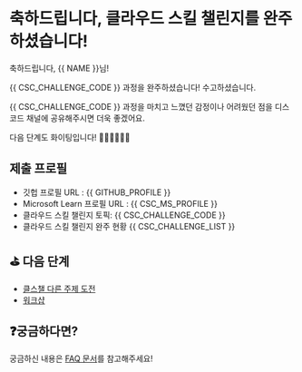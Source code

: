 # 축하드립니다, 클라우드 스킬 챌린지를 완주하셨습니다!

축하드립니다, {{ NAME }}님!

{{ CSC_CHALLENGE_CODE }} 과정을 완주하셨습니다! 수고하셨습니다.

{{ CSC_CHALLENGE_CODE }} 과정을 마치고 느꼈던 감정이나 어려웠던 점을 디스코드 채널에 공유해주시면 더욱 좋겠어요.

다음 단계도 화이팅입니다! 🎉🎉🎉💪💪💪


## 제출 프로필

* 깃헙 프로필 URL : {{ GITHUB_PROFILE }}
* Microsoft Learn 프로필 URL : {{ CSC_MS_PROFILE }}
* 클라우드 스킬 챌린지 토픽: {{ CSC_CHALLENGE_CODE }}
* 클라우드 스킬 챌린지 완주 현황
  {{ CSC_CHALLENGE_LIST }}

## ⛳️ 다음 단계

- [클스챌 다른 주제 도전](https://github.com/hackersground-kr/hackers-ground/tree/main/csc)
- [워크샵](https://github.com/hackersground-kr/hackers-ground/tree/main/workshop)


## ❓궁금하다면?

궁금하신 내용은 [FAQ 문서](../faq/README.md)를 참고해주세요!
